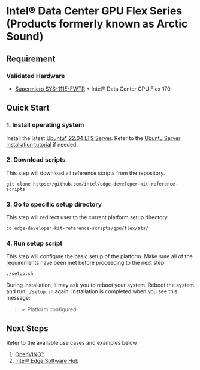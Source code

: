 # Intel® Data Center GPU Flex Series (Products formerly known as Arctic Sound)

## Requirement
### Validated Hardware
- [Supermicro SYS-111E-FWTR](https://www.supermicro.com/en/products/system/iot/1u/sys-111e-fwtr) + Intel® Data Center GPU Flex 170

## Quick Start
### 1. Install operating system
Install the latest [Ubuntu* 22.04 LTS Server](https://ubuntu.com/download/server). Refer to the [Ubuntu Server installation tutorial](https://ubuntu.com/tutorials/install-ubuntu-server#1-overview) if needed.

### 2. Download scripts
This step will download all reference scripts from the repository.
```
git clone https://github.com/intel/edge-developer-kit-reference-scripts
```

### 3. Go to specific setup directory
This step will redirect user to the current platform setup directory
```
cd edge-developer-kit-reference-scripts/gpu/flex/ats/
```

### 4. Run setup script
This step will configure the basic setup of the platform. Make sure all of the requirements have been met before proceeding to the next step.
```
./setup.sh
```
During installation, it may ask you to reboot your system. Reboot the system and run `./setup.sh` again. Installation is completed when you see this message:
> ✓ Platform configured

## Next Steps
Refer to the available use cases and examples below
1. [OpenVINO™](https://docs.openvino.ai/2023.3/home.html)
2. [Intel® Edge Software Hub](https://www.intel.com/content/www/us/en/developer/topic-technology/edge-5g/edge-solutions/overview.html)

